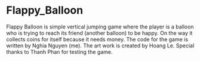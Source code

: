 # Flappy_Balloon
Flappy Balloon is simple vertical jumping game where the player is a balloon who is trying to reach its friend (another balloon) to be happy. On the way it collects coins for itself because it needs money. The code for the game is written by Nghia Nguyen (me). The art work is created by Hoang Le. Special thanks to Thanh Phan for testing the game. 
